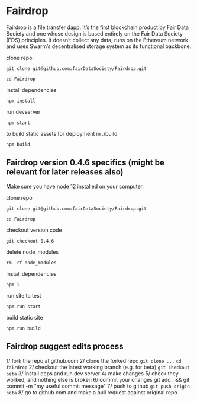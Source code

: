 # Fairdrop

Fairdrop is a file transfer dapp. It’s the first blockchain product by Fair Data Society and one whose design is based entirely on the Fair Data Society (FDS) principles. It doesn’t collect any data, runs on the Ethereum network and uses Swarm’s decentralised storage system as its functional backbone.

clone repo

`git clone git@github.com:fairDataSociety/Fairdrop.git`

`cd Fairdrop`

install dependencies

`npm install`

run devserver

`npm start`

to build static assets for deployment in ./build

`npm build`

## Fairdrop version 0.4.6 specifics (might be relevant for later releases also)

Make sure you have [node 12](https://nodejs.org/en/about/releases/) installed on your computer.

clone repo

`git clone git@github.com:fairDataSociety/Fairdrop.git`

`cd Fairdrop`

checkout version code

`git checkout 0.4.6`

delete node_modules

`rm -rf node_modules`

install dependencies

`npm i`

run site to test

`npm run start`

build static site

`npm run build`

## Fairdrop suggest edits process

1/ fork the repo at github.com
2/ clone the forked repo `git clone ...` `cd fairdrop`
2/ checkout the latest working branch (e.g. for beta) `git checkout beta`
3/ install deps and run dev server
4/ make changes
5/ check they worked, and nothing else is broken
6/ commit your changes git add . && git commit -m "my useful commit message"
7/ push to github `git push origin beta`
8/ go to github.com and make a pull request against original repo
